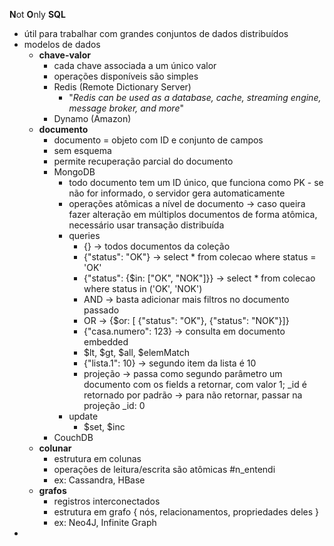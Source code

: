 **N**ot **O**nly **SQL**

* útil para trabalhar com grandes conjuntos de dados distribuídos
* modelos de dados
	* **chave-valor**
		* cada chave associada a um único valor
		* operações disponíveis são simples
		* Redis (Remote Dictionary Server)
			* "*Redis can be used as a database, cache, streaming engine, message broker, and more*"
		* Dynamo (Amazon)
	* **documento**
		* documento = objeto com ID e conjunto de campos
		* sem esquema
		* permite recuperação parcial do documento
		* MongoDB
			* todo documento tem um ID único, que funciona como PK - se não for informado, o servidor gera automaticamente
			* operações atômicas a nível de documento -> caso queira fazer alteração em múltiplos documentos de forma atômica, necessário usar transação distribuída
			* queries
				* {} -> todos documentos da coleção
				* {"status": "OK"} -> select * from colecao where status = 'OK'
				* {"status": {$in: ["OK", "NOK"]}} -> select * from colecao where status in ('OK', 'NOK')
				* AND -> basta adicionar mais filtros no documento passado
				* OR -> {$or: [ {"status": "OK"}, {"status": "NOK"}]}
				* {"casa.numero": 123} -> consulta em documento embedded
				* $lt, $gt, $all, $elemMatch
				* {"lista.1": 10} -> segundo item da lista é 10
				* projeção -> passa como segundo parâmetro um documento com os fields a retornar, com valor 1; \_id é retornado por padrão -> para não retornar, passar na projeção \_id: 0
			* update
				* $set, $inc
		* CouchDB
	* **colunar**
		* estrutura em colunas
		* operações de leitura/escrita são atômicas #n_entendi 
		* ex: Cassandra, HBase
	* **grafos**
		* registros interconectados
		* estrutura em grafo { nós, relacionamentos, propriedades deles }
		* ex: Neo4J, Infinite Graph
* 